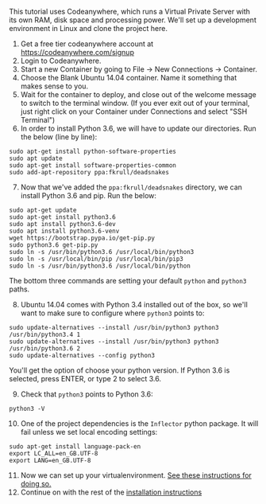 This tutorial uses Codeanywhere, which runs a Virtual Private Server with its own RAM, disk space and processing power. 
We'll set up a development environment in Linux and clone the project here.

1. Get a free tier codeanywhere account at https://codeanywhere.com/signup
2. Login to Codeanywhere.
3. Start a new Container by going to File -> New Connections -> Container.
4. Choose the Blank Ubuntu 14.04 container. Name it something that makes sense to you.
5. Wait for the container to deploy, and close out of the welcome message to switch to the terminal window. (If you ever exit out of your terminal, just right click on your Container under Connections and select "SSH Terminal")
6. In order to install Python 3.6, we will have to update our directories. Run the below (line by line):

```
sudo apt-get install python-software-properties
sudo apt update
sudo apt-get install software-properties-common
sudo add-apt-repository ppa:fkrull/deadsnakes 
```
7. Now that we've added the `ppa:fkrull/deadsnakes` directory, we can install Python 3.6 and pip. Run the below:

```
sudo apt-get update
sudo apt-get install python3.6
sudo apt install python3.6-dev
sudo apt install python3.6-venv
wget https://bootstrap.pypa.io/get-pip.py
sudo python3.6 get-pip.py
sudo ln -s /usr/bin/python3.6 /usr/local/bin/python3
sudo ln -s /usr/local/bin/pip /usr/local/bin/pip3
sudo ln -s /usr/bin/python3.6 /usr/local/bin/python
```
The bottom three commands are setting your default `python` and `python3` paths. 

8. Ubuntu 14.04 comes with Python 3.4 installed out of the box, so we'll want to make sure to configure where `python3` points to:
```
sudo update-alternatives --install /usr/bin/python3 python3 /usr/bin/python3.4 1
sudo update-alternatives --install /usr/bin/python3 python3 /usr/bin/python3.6 2
sudo update-alternatives --config python3
```
You'll get the option of choose your python version. If Python 3.6 is selected, press ENTER, or type 2 to select 3.6.

9. Check that `python3` points to Python 3.6: 
```
python3 -V
```
10. One of the project dependencies is the `Inflector` python package. It will fail unless we set local encoding settings:
```
sudo apt-get install language-pack-en
export LC_ALL=en_GB.UTF-8
export LANG=en_GB.UTF-8
```
11. Now we can set up your virtualenvironment. [See these instructions for doing so.](https://gist.github.com/bonfirefan/c5556ca54e8bbe9d83764730c36a4b3e/edit)
12. Continue on with the rest of the [installation instructions](https://github.com/City-Bureau/city-scrapers/blob/master/docs/02_installation.md)
